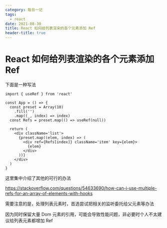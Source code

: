 ```yaml
---
category: 每日一记
tags:
  - react
date: 2021-08-30
title: React 如何给列表渲染的各个元素添加 Ref
header-title: true
---
```


# React 如何给列表渲染的各个元素添加 Ref

下面是一种写法

```tsx
import { useRef } from 'react'

const App = () => {
  const preset = Array(10)
    .fill('')
    .map((_, index) => index)
  const Refs = preset.map(() => useRef(null))

  return (
    <div className='list'>
      {preset.map((elem, index) => (
        <div ref={Refs[index]} className='item' key={elem}>
          {elem}
        </div>
      ))}
    </div>
  )
}
```

这里集中介绍了其他的可行的办法

https://stackoverflow.com/questions/54633690/how-can-i-use-multiple-refs-for-an-array-of-elements-with-hooks

需要注意的是，处理列表元素时，首选尝试把相关的监听委托给父元素等办法

因为同时保留大量 Dom 元素的引用，可能会导致性能问题，非必要时个人不太建议给列表元素都增加 Ref
